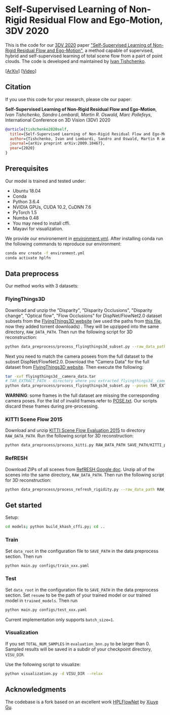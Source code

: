 # Self-Supervised Learning of Non-Rigid Residual Flow and Ego-Motion, 3DV 2020
This is the code for our [3DV 2020](http://www.3dv.org/) paper ["Self-Supervised Learning of Non-Rigid Residual Flow and Ego-Motion"](https://arxiv.org/abs/2009.10467), a method capable of supervised, hybrid and self-supervised learning of total scene flow from a pairt of point clouds. The code is developed and maintained by [Ivan Tishchenko](https://tishchenko.me/).

[[ArXiv](https://arxiv.org/abs/2009.10467)] [[Video](https://slideslive.com/38941127)]

## Citation
If you use this code for your research, please cite our paper:

**Self-Supervised Learning of Non-Rigid Residual Flow and Ego-Motion**,
*Ivan Tishchenko, Sandro Lombardi, Martin R. Oswald, Marc Pollefeys*, International Conference on 3D Vision (3DV) 2020

```bibtex
@article{tishchenko2020self,
  title={Self-Supervised Learning of Non-Rigid Residual Flow and Ego-Motion},
  author={Tishchenko, Ivan and Lombardi, Sandro and Oswald, Martin R and Pollefeys, Marc},
  journal={arXiv preprint arXiv:2009.10467},
  year={2020}
}
```

## Prerequisites
Our model is trained and tested under:
* Ubuntu 18.04
* Conda
* Python 3.6.4
* NVIDIA GPUs, CUDA 10.2, CuDNN 7.6
* PyTorch 1.5
* Numba 0.48
* You may need to install cffi.
* Mayavi for visualization. 

We provide our environement in [environment.yml](https://github.com/ivantishchenko/Self-Supervised_Flow_and_Ego-Motion/blob/master/environment.yml). After installing conda run the following commands to reproduce our environment:
```bash
conda env create -f environment.yml
conda activate hplfn
```

## Data preprocess
Our method works with 3 datasets:

### FlyingThings3D
Download and unzip the "Disparity", "Disparity Occlusions", "Disparity change", "Optical flow", "Flow Occlusions" for DispNet/FlowNet2.0 dataset subsets from the [FlyingThings3D website](https://lmb.informatik.uni-freiburg.de/resources/datasets/SceneFlowDatasets.en.html) (we used the paths from [this file](https://lmb.informatik.uni-freiburg.de/data/FlyingThings3D_subset/FlyingThings3D_subset_all_download_paths.txt), now they added torrent downloads)
. They will be upzipped into the same directory, `RAW_DATA_PATH`. Then run the following script for 3D reconstruction:

```bash
python data_preprocess/process_flyingthings3d_subset.py --raw_data_path RAW_DATA_PATH --save_path SAVE_PATH/FlyingThings3D_subset_processed_35m --only_save_near_pts
```

Next you need to match the camera posees from the full dataset to the subset DispNet/FlowNet2.0. Download the "Camera Data" for the full dataset from [FlyingThings3D website](https://lmb.informatik.uni-freiburg.de/resources/datasets/SceneFlowDatasets.en.html). Then execute the following:
```bash
tar -xvf flyingthings3d__camera_data.tar
# TAR_EXTRACT_PATH - directory where you extracted flyingthings3d__camera_data.tar
python data_preprocess/process_flyingthings3d_subset.py --poses TAR_EXTRACT_PATH --output SAVE_PATH/FlyingThings3D_subset_processed_35m 
```

**WARNING**: some frames in the full dataset are missing the corresponding camera poses. For the list of invalid frames refer to [POSE.txt](https://github.com/ivantishchenko/Self-Supervised_Non-Rigid_Flow_and_Ego-Motion/blob/master/data_preprocess/pose/POSE.txt). Our scripts discard these frames during pre-processing.

### KITTI Scene Flow 2015
Download and unzip [KITTI Scene Flow Evaluation 2015](http://www.cvlibs.net/download.php?file=data_scene_flow.zip) to directory `RAW_DATA_PATH`.
Run the following script for 3D reconstruction:

```bash
python data_preprocess/process_kitti.py RAW_DATA_PATH SAVE_PATH/KITTI_processed_occ_final
```

### RefRESH
Download ZIPs of all scenes from [RefRESH Google doc](https://drive.google.com/drive/folders/1Im1_ehSg4ALzeGctYGzvUv9KhcRlHXu_).
Unzip all of the scenes into the same directory, `RAW_DATA_PATH`. Then run the following script for 3D reconstruction:

```bash
python data_preprocess/process_refresh_rigidity.py --raw_data_path RAW_DATA_PATH --save_path SAVE_PATH/REFRESH_pc --only_save_near_pts
```

## Get started
Setup:
```bash
cd models; python build_khash_cffi.py; cd ..
```

### Train
Set `data_root` in the configuration file to `SAVE_PATH` in the data preprocess section. Then run
```bash
python main.py configs/train_xxx.yaml
```

### Test
Set `data_root` in the configuration file to `SAVE_PATH` in the data preprocess section. Set `resume` to be the path of your trained model or our trained model in `trained_models`. Then run
```bash
python main.py configs/test_xxx.yaml
```

Current implementation only supports `batch_size=1`.

### Visualization
If you set `TOTAL_NUM_SAMPLES` in `evaluation_bnn.py` to be larger than 0. Sampled results will be saved in a subdir of your checkpoint directory, `VISU_DIR`.

Use the following script to visualize:
```bash
python visualization.py -d VISU_DIR --relax
``` 

## Acknowledgments
The codebase is a fork based on an excellent work [HPLFlowNet](https://web.cs.ucdavis.edu/~yjlee/projects/cvpr2019-HPLFlowNet.pdf) by [Xiuye Gu](https://github.com/laoreja).
